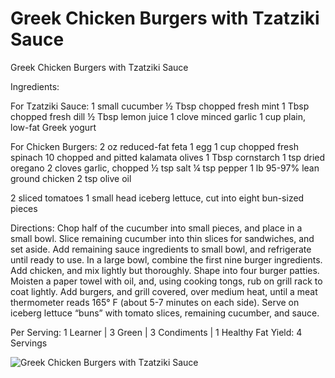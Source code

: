 # Greek Chicken Burgers with Tzatziki Sauce

Greek Chicken Burgers with Tzatziki Sauce

Ingredients:

For Tzatziki Sauce:
1 small cucumber
½ Tbsp chopped fresh mint
1 Tbsp chopped fresh dill
½ Tbsp lemon juice
1 clove minced garlic
1 cup plain, low-fat Greek yogurt

For Chicken Burgers:
2 oz reduced-fat feta
1 egg
1 cup chopped fresh spinach
10 chopped and pitted kalamata olives
1 Tbsp cornstarch
1 tsp dried oregano
2 cloves garlic, chopped
½ tsp salt
¼ tsp pepper
1 lb 95-97% lean ground chicken
2 tsp olive oil

2 sliced tomatoes
1 small head iceberg lettuce, cut into eight bun-sized pieces

Directions:
Chop half of the cucumber into small pieces, and place in a small bowl. Slice remaining cucumber into thin slices for sandwiches, and set aside. Add remaining sauce ingredients to small bowl, and refrigerate until ready to use. 
In a large bowl, combine the first nine burger ingredients. Add chicken, and mix lightly but thoroughly. Shape into four burger patties.
Moisten a paper towel with oil, and, using cooking tongs, rub on grill rack to coat lightly. Add burgers, and grill covered, over medium heat, until a meat thermometer reads 165° F (about 5-7 minutes on each side).
Serve on iceberg lettuce “buns” with tomato slices, remaining cucumber, and sauce.

Per Serving: 1 Learner | 3 Green | 3 Condiments | 1 Healthy Fat
Yield: 4 Servings

![Greek Chicken Burgers with Tzatziki Sauce](./Greek%20Chicken%20Burgers%20with%20Tzatziki%20Sauce.png)

